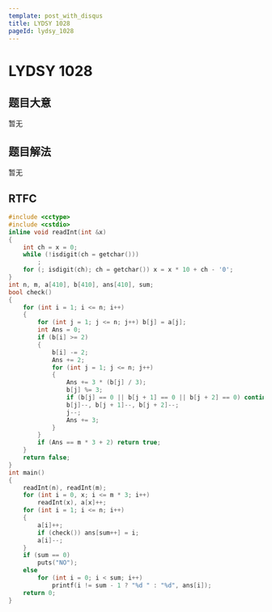```yaml
---
template: post_with_disqus
title: LYDSY 1028
pageId: lydsy_1028
---
```


# LYDSY 1028
<span id="poem"></span><script>$(function(){$.ajax('/api/poem?rnd='+Date.now()+Math.random()).done(function(data){$('#poem').text(data);});});</script>
## 题目大意
暂无

## 题目解法
暂无

## RTFC

```cpp
#include <cctype>
#include <cstdio>
inline void readInt(int &x)
{
    int ch = x = 0;
    while (!isdigit(ch = getchar()))
        ;
    for (; isdigit(ch); ch = getchar()) x = x * 10 + ch - '0';
}
int n, m, a[410], b[410], ans[410], sum;
bool check()
{
    for (int i = 1; i <= n; i++)
    {
        for (int j = 1; j <= n; j++) b[j] = a[j];
        int Ans = 0;
        if (b[i] >= 2)
        {
            b[i] -= 2;
            Ans += 2;
            for (int j = 1; j <= n; j++)
            {
                Ans += 3 * (b[j] / 3);
                b[j] %= 3;
                if (b[j] == 0 || b[j + 1] == 0 || b[j + 2] == 0) continue;
                b[j]--, b[j + 1]--, b[j + 2]--;
                j--;
                Ans += 3;
            }
        }
        if (Ans == m * 3 + 2) return true;
    }
    return false;
}
int main()
{
    readInt(n), readInt(m);
    for (int i = 0, x; i <= m * 3; i++)
        readInt(x), a[x]++;
    for (int i = 1; i <= n; i++)
    {
        a[i]++;
        if (check()) ans[sum++] = i;
        a[i]--;
    }
    if (sum == 0)
        puts("NO");
    else
        for (int i = 0; i < sum; i++)
            printf(i != sum - 1 ? "%d " : "%d", ans[i]);
    return 0;
}
```
<div id="__comment"></div>
